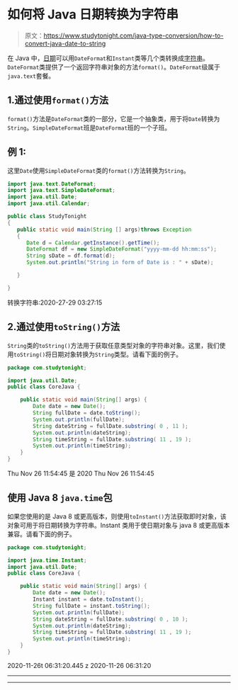 # 如何将 Java 日期转换为字符串

> 原文：<https://www.studytonight.com/java-type-conversion/how-to-convert-java-date-to-string>

在 Java 中，[日期](https://www.studytonight.com/java-8/java-8-date-and-time-api)可以用`DateFormat`和`Instant`类等几个类转换成[字符串](https://www.studytonight.com/java/string-handling-in-java.php)。`DateFormat`类提供了一个返回字符串对象的方法`format()`。`DateFormat`级属于`java.text`套餐。

## 1.通过使用`format()`方法

`format()`方法是`DateFormat`类的一部分，它是一个抽象类，用于将`Date`转换为`String`。`SimpleDateFormat`班是`DateFormat`班的一个子班。

## 例 1:

这里`Date`使用`SimpleDateFormat`类的`format()`方法转换为`String`。

```java
import java.text.DateFormat;  
import java.text.SimpleDateFormat;  
import java.util.Date;  
import java.util.Calendar; 

public class StudyTonight
{    
   public static void main(String [] args)throws Exception
   {  
      Date d = Calendar.getInstance().getTime();  
      DateFormat df = new SimpleDateFormat("yyyy-mm-dd hh:mm:ss");  
      String sDate = df.format(d);  
      System.out.println("String in form of Date is : " + sDate);  

   }

}
```

转换字符串:2020-27-29 03:27:15

## 2.通过使用`toString()`方法

`String`类的`toString()`方法用于获取任意类型对象的字符串对象。这里，我们使用`toString()`将日期对象转换为`String`类型。请看下面的例子。

```java
package com.studytonight;

import java.util.Date;
public class CoreJava {

	public static void main(String[] args) {
		Date date = new Date();
		String fullDate = date.toString();
		System.out.println(fullDate);
		String dateString = fullDate.substring( 0 , 11 );
		System.out.println(dateString);
		String timeString = fullDate.substring( 11 , 19 );
		System.out.println(timeString);
	}
}
```

Thu Nov 26 11:54:45 是 2020
Thu Nov 26
11:54:45

## 使用 Java 8 `java.time`包

如果您使用的是 Java 8 或更高版本，则使用`toInstant()`方法获取即时对象，该对象可用于将日期转换为字符串。Instant 类用于使日期对象与 java 8 或更高版本兼容。请看下面的例子。

```java
package com.studytonight;

import java.time.Instant;
import java.util.Date;
public class CoreJava {

	public static void main(String[] args) {
		Date date = new Date();
		Instant instant = date.toInstant();
		String fullDate = instant.toString();
		System.out.println(fullDate);
		String dateString = fullDate.substring( 0 , 10 );
		System.out.println(dateString);
		String timeString = fullDate.substring( 11 , 19 );
		System.out.println(timeString);
	}
}
```

2020-11-26t 06:31:20.445 z
2020-11-26
06:31:20

* * *

* * *